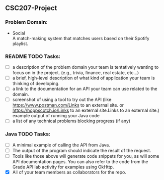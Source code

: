 ## CSC207-Project

### Problem Domain:
- Social\
A match-making system that matches users based on their Spotify playlist.

### README TODO Tasks:
- [ ] a description of the problem domain your team is tentatively wanting to focus on in the project. (e.g., trivia, finance, real estate, etc…)
- [ ] a brief, high-level description of what kind of application your team is thinking of developing.
- [ ] a link to the documentation for an API your team can use related to the domain.
- [ ]  screenshot of using a tool to try out the API (like https://www.postman.com/Links to an external site. or https://hoppscotch.io/Links to an external site.Links to an external site.)
example output of running your Java code
- [ ] a list of any technical problems blocking progress (if any)

### Java TODO Tasks:
- [ ] A minimal example of calling the API from Java.
- [ ] The output of the program should indicate the result of the request.
- [ ] Tools like those above will generate code snippets for you, as will some API documentation pages. You can also refer to the code from the Grade API lab activity for examples using OkHttp.
- [x] All of your team members as collaborators for the repo.
